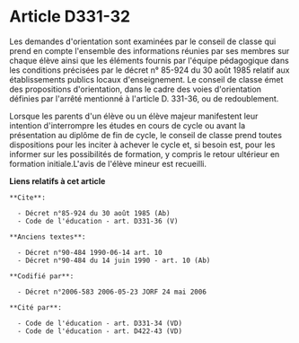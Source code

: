 # Article D331-32

Les demandes d'orientation sont examinées par le conseil de classe qui prend en compte l'ensemble des informations réunies
par ses membres sur chaque élève ainsi que les éléments fournis par l'équipe pédagogique dans les conditions précisées par le
décret n° 85-924 du 30 août 1985 relatif aux établissements publics locaux d'enseignement. Le conseil de classe émet des
propositions d'orientation, dans le cadre des voies d'orientation définies par l'arrêté mentionné à l'article D. 331-36, ou
de redoublement. 

Lorsque les parents d'un élève ou un élève majeur manifestent leur intention d'interrompre les études en cours de cycle ou
avant la présentation au diplôme de fin de cycle, le conseil de classe prend toutes dispositions pour les inciter à achever
le cycle et, si besoin est, pour les informer sur les possibilités de formation, y compris le retour ultérieur en formation
initiale.L'avis de l'élève mineur est recueilli.

**Liens relatifs à cet article**

	**Cite**:

	  - Décret n°85-924 du 30 août 1985 (Ab)
	  - Code de l'éducation - art. D331-36 (V)

	**Anciens textes**:

	  - Décret n°90-484 1990-06-14 art. 10
	  - Décret n°90-484 du 14 juin 1990 - art. 10 (Ab)

	**Codifié par**:

	  - Décret n°2006-583 2006-05-23 JORF 24 mai 2006

	**Cité par**:

	  - Code de l'éducation - art. D331-34 (VD)
	  - Code de l'éducation - art. D422-43 (VD)
